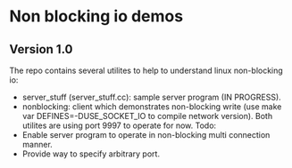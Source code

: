 # Non blocking io demos
## Version 1.0
The repo contains several utilites to help to understand linux non-blocking io:
- server\_stuff (server\_stuff.cc): sample server program (IN PROGRESS).
- nonblocking: client which demonstrates non-blocking write (use make var DEFINES=-DUSE\_SOCKET\_IO to compile network version).
Both utilites are using port 9997 to operate for now.
Todo:
- Enable server program to operate in non-blocking multi connection manner.
- Provide way to specify arbitrary port.

